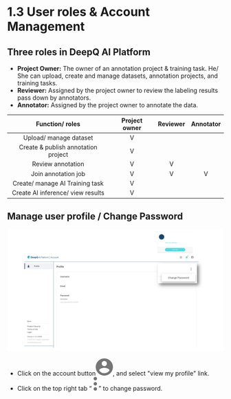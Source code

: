 # 1.3 User roles & Account Management

## Three roles in DeepQ AI Platform

* **Project Owner:** The owner of an annotation project & training task. He/ She can upload, create and manage datasets, annotation projects, and training tasks.
* **Reviewer:** Assigned by the project owner to review the labeling results pass down by annotators.
* **Annotator:** Assigned by the project owner to annotate the data. 

| Function/ roles | Project owner | Reviewer | Annotator |
| :---: | :---: | :---: | :---: |
| Upload/ manage dataset | V |  |  |
| Create & publish annotation project | V |  |  |
| Review annotation | V | V |  |
| Join annotation job | V | V | V |
| Create/ manage AI Training task | V |  |  |
| Create AI inference/ view results | V |  |  |

## **Manage user profile / Change Password**

![](../.gitbook/assets/account-management-.png)

* Click on the account button![](../.gitbook/assets/filled.svg), and select "view my profile" link. 
* Click on the top right tab “ ![](../.gitbook/assets/filled-copy.svg) ” to change password. 

